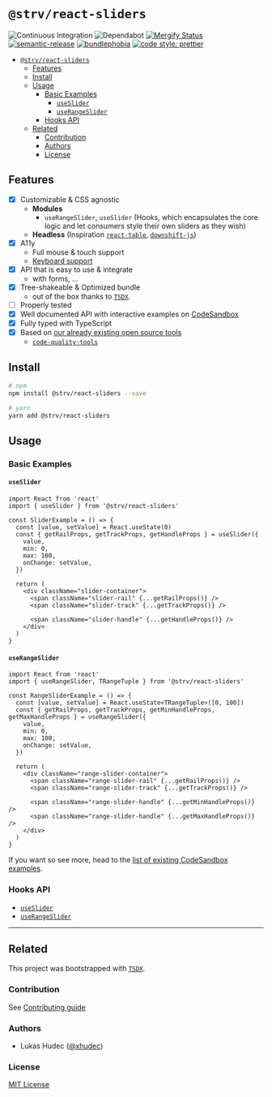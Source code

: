 # `@strv/react-sliders`

![Continuous Integration](https://github.com/strvcom/react-sliders/workflows/Continuous%20Integration/badge.svg)
![Dependabot](https://flat.badgen.net/dependabot/strvcom/react-sliders?icon=dependabot)
[![Mergify Status][mergify-status]][mergify]
[![semantic-release](https://img.shields.io/badge/%20%20%F0%9F%93%A6%F0%9F%9A%80-semantic--release-e10079.svg)](https://github.com/semantic-release/semantic-release)
[![bundlephobia](https://badgen.net/bundlephobia/minzip/@strv/react-sliders)](https://bundlephobia.com/result?p=@strv/react-sliders)
[![code style: prettier](https://img.shields.io/badge/code_style-prettier-ff69b4.svg?style=flat-square)](https://github.com/prettier/prettier)

[mergify]: https://mergify.io
[mergify-status]: https://img.shields.io/endpoint.svg?url=https://gh.mergify.io/badges/strvcom/react-sliders&style=flat

- [`@strv/react-sliders`](#strvreact-sliders)
  - [Features](#features)
  - [Install](#install)
  - [Usage](#usage)
    - [Basic Examples](#basic-examples)
      - [`useSlider`](#useslider)
      - [`useRangeSlider`](#userangeslider)
    - [Hooks API](#hooks-api)
  - [Related](#related)
    - [Contribution](#contribution)
    - [Authors](#authors)
    - [License](#license)

## Features

- [x] Customizable & CSS agnostic
  - **Modules**
    - `useRangeSlider`, `useSlider` (Hooks, which encapsulates the core logic and let consumers style their own sliders as they wish)
  - **Headless** (Inspiration [`react-table`](https://github.com/tannerlinsley/react-table), [`downshift-js`](https://github.com/downshift-js/downshift))
- [x] A11y
  - Full mouse & touch support
  - [Keyboard support](https://www.w3.org/TR/wai-aria-practices/examples/slider/slider-1.html)
- [x] API that is easy to use & integrate
  - with forms, ...
- [x] Tree-shakeable & Optimized bundle
  - out of the box thanks to [`TSDX`](https://github.com/formik/tsdx).
- [ ] Properly tested
- [x] Well documented API with interactive examples on [CodeSandbox](https://codesandbox.io/)
- [x] Fully typed with TypeScript
- [x] Based on [our already existing open source tools](https://www.strv.io/tools/frontend)
  - [`code-quality-tools`](https://github.com/strvcom/code-quality-tools)

## Install

```bash
# npm
npm install @strv/react-sliders --save

# yarn
yarn add @strv/react-sliders
```

## Usage

### Basic Examples

#### `useSlider`

```tsx
import React from 'react'
import { useSlider } from '@strv/react-sliders'

const SliderExample = () => {
  const [value, setValue] = React.useState(0)
  const { getRailProps, getTrackProps, getHandleProps } = useSlider({
    value,
    min: 0,
    max: 100,
    onChange: setValue,
  })

  return (
    <div className="slider-container">
      <span className="slider-rail" {...getRailProps()} />
      <span className="slider-track" {...getTrackProps()} />

      <span className="slider-handle" {...getHandleProps()} />
    </div>
  )
}
```

#### `useRangeSlider`

```tsx
import React from 'react'
import { useRangeSlider, TRangeTuple } from '@strv/react-sliders'

const RangeSliderExample = () => {
  const [value, setValue] = React.useState<TRangeTuple>([0, 100])
  const { getRailProps, getTrackProps, getMinHandleProps, getMaxHandleProps } = useRangeSlider({
    value,
    min: 0,
    max: 100,
    onChange: setValue,
  })

  return (
    <div className="range-slider-container">
      <span className="range-slider-rail" {...getRailProps()} />
      <span className="range-slider-track" {...getTrackProps()} />

      <span className="range-slider-handle" {...getMinHandleProps()} />
      <span className="range-slider-handle" {...getMaxHandleProps()} />
    </div>
  )
}
```

If you want so see more, head to the [list of existing CodeSandbox examples](examples/README.md).

### Hooks API

- [`useSlider`](src/hooks/docs/useSlider.md)
- [`useRangeSlider`](src/hooks/docs/useRangeSlider.md)

---

## Related

This project was bootstrapped with [`TSDX`](https://github.com/formik/tsdx).

### Contribution

See [Contributing guide](CONTRIBUTING.md)

### Authors

- Lukas Hudec ([@xhudec](https://github.com/xhudec))

### License

[MIT License](LICENSE)
